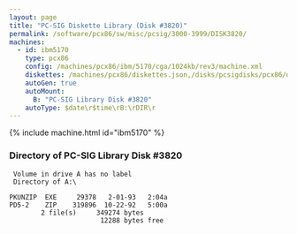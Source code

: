 ```yaml
---
layout: page
title: "PC-SIG Diskette Library (Disk #3820)"
permalink: /software/pcx86/sw/misc/pcsig/3000-3999/DISK3820/
machines:
  - id: ibm5170
    type: pcx86
    config: /machines/pcx86/ibm/5170/cga/1024kb/rev3/machine.xml
    diskettes: /machines/pcx86/diskettes.json,/disks/pcsigdisks/pcx86/diskettes.json
    autoGen: true
    autoMount:
      B: "PC-SIG Library Disk #3820"
    autoType: $date\r$time\rB:\rDIR\r
---
```


{% include machine.html id="ibm5170" %}

### Directory of PC-SIG Library Disk #3820

     Volume in drive A has no label
     Directory of A:\

    PKUNZIP  EXE     29378   2-01-93   2:04a
    PD5-2    ZIP    319896  10-22-92   5:00a
            2 file(s)     349274 bytes
                           12288 bytes free

